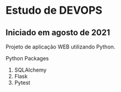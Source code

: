 <h1>Estudo de DEVOPS</h1>

<h2> Iniciado em agosto de 2021 </h2>

<p> Projeto de aplicação WEB utilizando Python. </p>

<p >
Python Packages 
  <ol>
    <li> SQLAlchemy </li>
    <li> Flask </li>
    <li> Pytest </li>
  </ol>
</p>

